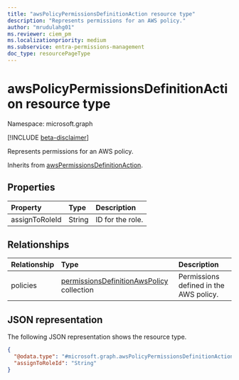 ```yaml
---
title: "awsPolicyPermissionsDefinitionAction resource type"
description: "Represents permissions for an AWS policy."
author: "mrudulahg01"
ms.reviewer: ciem_pm
ms.localizationpriority: medium
ms.subservice: entra-permissions-management
doc_type: resourcePageType
---
```


# awsPolicyPermissionsDefinitionAction resource type

Namespace: microsoft.graph

[!INCLUDE [beta-disclaimer](../../includes/beta-disclaimer.md)]

Represents permissions for an AWS policy.

Inherits from [awsPermissionsDefinitionAction](../resources/awspermissionsdefinitionaction.md).

## Properties
|Property|Type|Description|
|:---|:---|:---|
|assignToRoleId|String|ID for the role.|

## Relationships
|Relationship|Type|Description|
|:---|:---|:---|
|policies|[permissionsDefinitionAwsPolicy](../resources/permissionsdefinitionawspolicy.md) collection|Permissions defined in the AWS policy.|

## JSON representation
The following JSON representation shows the resource type.
<!-- {
  "blockType": "resource",
  "@odata.type": "microsoft.graph.awsPolicyPermissionsDefinitionAction"
}
-->
``` json
{
  "@odata.type": "#microsoft.graph.awsPolicyPermissionsDefinitionAction",
  "assignToRoleId": "String"
}
```


